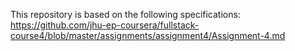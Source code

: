 This repository is based on the following specifications:
https://github.com/jhu-ep-coursera/fullstack-course4/blob/master/assignments/assignment4/Assignment-4.md
